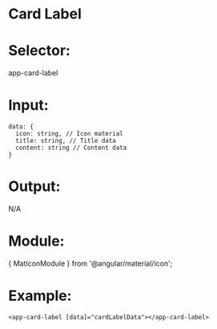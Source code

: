 # Card Label

# Selector:

app-card-label

# Input:

    data: {
      icon: string, // Icon material
      title: string, // Title data
      content: string // Content data
    }

# Output:

N/A

# Module:

{ MatIconModule } from '@angular/material/icon';

# Example:

    <app-card-label [data]="cardLabelData"></app-card-label>
